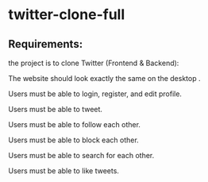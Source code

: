 # twitter-clone-full

Requirements:
-------------
the project is to clone Twitter (Frontend & Backend):

The website should look exactly the same on the desktop .

Users must be able to login, register, and edit profile.

Users must be able to tweet.

Users must be able to follow each other.

Users must be able to block each other.

Users must be able to search for each other.

Users must be able to like tweets.
